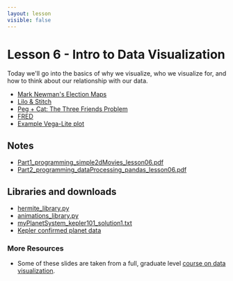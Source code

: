 ```yaml
---
layout: lesson
visible: false
---
```


# Lesson 6 - Intro to Data Visualization

Today we'll go into the basics of
why we visualize, who we visualize for, and how to think about our relationship
with our data.

 * [Mark Newman's Election Maps](http://www-personal.umich.edu/~mejn/election/2008/)
 * [Lilo & Stitch](https://www.netflix.com/title/60022989)
 * [Peg + Cat: The Three Friends Problem](http://www.pbs.org/parents/peg/episode-119-the-big-dog-problem-the-three-friends-problem/)
 * [FRED](https://fred.stlouisfed.org)
 * [Example Vega-Lite plot](https://vega.github.io/editor/#/gist/vega-lite/matthewturk/e3808b4172b7f80141788b45236831ca/dc65ec026c5cedc267a2da47d6fa4268d2b18bcb/movies-hconcat.json)
 
## Notes

 * [Part1_programming_simple2dMovies_lesson06.pdf](Part1_programming_simple2dMovies_lesson06.pdf)
 * [Part2_programming_dataProcessing_pandas_lesson06.pdf](Part2_programming_dataProcessing_pandas_lesson06.pdf)
 
## Libraries and downloads

 * [hermite_library.py](hermite_library.py)
 * [animations_library.py](animations_library.py)
 * [myPlanetSystem_kepler101_solution1.txt](myPlanetSystem_kepler101_solution1.txt)
 * [Kepler confirmed planet data](data/planets_2019.07.12_17.16.25.csv)

### More Resources

 * Some of these slides are taken from a full, graduate level [course on data visualization](https://uiuc-ischool-dataviz.github.io/spring2019online/).
